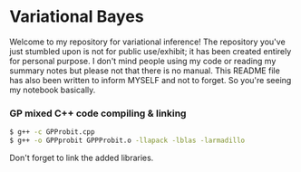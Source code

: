 # Variational Bayes

Welcome to my repository for variational inference! The repository you've just stumbled upon is not for public use/exhibit; it has been created entirely for personal purpose. I don't mind people using my code or reading my summary notes but please not that there is no manual. This README file has also been written to inform MYSELF and not to forget. So you're seeing my notebook basically.

### GP mixed C++ code compiling & linking
```bash
$ g++ -c GPProbit.cpp
$ g++ -o GPPprobit GPPProbit.o -llapack -lblas -larmadillo
```
Don't forget to link the added libraries.